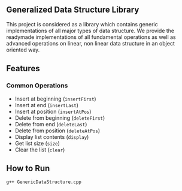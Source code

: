 ## Generalized Data Structure Library

This project is considered as a library which contains generic implementations of all major types
of data structure.
We provide the readymade implementations of all fundamental operations as well as advanced
operations on linear, non linear data structure in an object oriented way.


## Features

### Common Operations
- Insert at beginning (`insertFirst`)
- Insert at end (`insertLast`)
- Insert at position (`insertAtPos`)
- Delete from beginning (`deleteFirst`)
- Delete from end (`deleteLast`)
- Delete from position (`deleteAtPos`)
- Display list contents (`display`)
- Get list size (`size`)
- Clear the list (`clear`)

## How to Run
```bash
g++ GenericDataStructure.cpp
